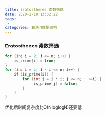 ```yaml
---
title: Eratosthenes 素数筛选
date: 2020-2-10 13:32:22
tags:
 - 
categories: 算法与数据结构
---
```


### Eratosthenes 素数筛选

```c++
for (int i = 2; i <= n; i++) {
    is_prime[i] = true;
}
for (int i = 2; i * i <= n; i++) {
    if (is_prime[i]) {
        for (int j = i * i; j <= n; j +=i) {
             is_prime[j] = false;
        }
    }
}
```

优化后时间复杂度比O(NloglogN)还要低